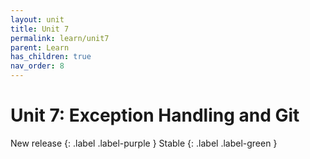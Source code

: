 ```yaml
---
layout: unit
title: Unit 7
permalink: learn/unit7
parent: Learn
has_children: true
nav_order: 8
---
```


# Unit 7: Exception Handling and Git

<!-- prettier-ignore-start -->

New release
{: .label .label-purple }
Stable
{: .label .label-green }

<!-- prettier-ignore-end -->

